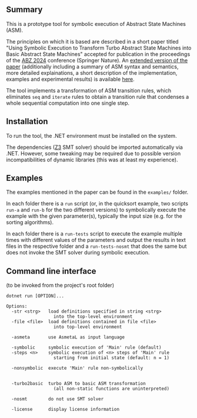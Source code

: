 ## Summary

This is a prototype tool for symbolic execution of Abstract State Machines (ASM).

The principles on which it is based are described in a short paper titled "Using Symbolic Execution to Transform Turbo Abstract State Machines into Basic Abstract State Machines" accepted for publication in the proceedings of the [ABZ 2024](https://abz-conf.org/site/2024/) conference (Springer Nature). An [extended version of the paper](https://github.com/constructum/asm-symbolic-execution/blob/main/doc/2024--Del-Castillo--extended-version-of-ABZ-2024-paper--Using-Symbolic-Execution-to-Transform-Turbo-ASM-into-Basic-ASM.pdf) (additionally including a summary of ASM syntax and semantics, more detailed explainations, a short description of the implementation, examples and experimental results) is available [here](https://github.com/constructum/asm-symbolic-execution/blob/main/doc/2024--Del-Castillo--extended-version-of-ABZ-2024-paper--Using-Symbolic-Execution-to-Transform-Turbo-ASM-into-Basic-ASM.pdf).



The tool implements a transformation of ASM transition rules, which eliminates `seq` and `iterate` rules to obtain a transition rule that condenses a whole sequential computation into one single step.

## Installation

To run the tool, the .NET environment must be installed on the system.

The dependencies ([Z3](https://github.com/Z3Prover/z3/wiki) SMT solver) should be imported automatically via .NET. However, some tweaking may be required due to possible version incompatibilities of dynamic libraries (this was at least my experience).

## Examples

The examples mentioned in the paper can be found in the `examples/` folder.

In each folder there is a `run` script (or, in the quicksort example, two scripts `run-a` and `run-b` for the two different versions) to symbolically execute the example with the given parameter(s), typically the input size (e.g. for the sorting algorithms).

In each folder there is a `run-tests` script to execute the example multiple times with different values of the parameters and output the results in text files in the respective folder and a `run-tests-nosmt` that does the same but does not invoke the SMT solver during symbolic execution.


## Command line interface

(to be invoked from the project's root folder)

```
dotnet run [OPTION]...
```

```
Options:
  -str <strg>   load definitions specified in string <strg>
                  into the top-level environment
  -file <file>  load definitions contained in file <file>
                  into top-level environment

  -asmeta       use AsmetaL as input language

  -symbolic     symbolic execution of 'Main' rule (default)
  -steps <n>    symbolic execution of <n> steps of 'Main' rule
                  starting from initial state (default: n = 1)

  -nonsymbolic  execute 'Main' rule non-symbolically


  -turbo2basic  turbo ASM to basic ASM transformation
                  (all non-static functions are uninterpreted)

  -nosmt        do not use SMT solver

  -license      display license information
```
